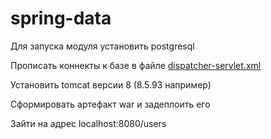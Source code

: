 # spring-data
Для запуска модуля установить postgresql

Прописать коннекты к базе в файле [dispatcher-servlet.xml](src/main/webapp/WEB-INF/dispatcher-servlet.xml)

Установить tomcat версии 8 (8.5.93 например)

Сформировать артефакт war и задеплоить его

Зайти на адрес localhost:8080/users
